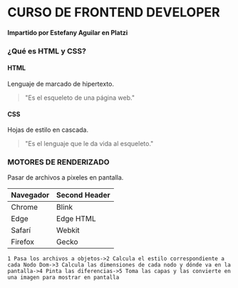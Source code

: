# CURSO DE FRONTEND DEVELOPER

#### Impartido por Estefany Aguilar en Platzi


### ¿Qué es HTML y CSS?

#### HTML
Lenguaje de marcado de hipertexto.
> "Es el esqueleto de una página web."

#### CSS
Hojas de estilo en cascada.
> "Es el lenguaje que le da vida al esqueleto."

### MOTORES DE RENDERIZADO
Pasar de archivos a pixeles en pantalla.

Navegador     | Second Header
------------- | -------------
Chrome        | Blink
Edge          | Edge HTML
Safarí        | Webkit
Firefox       | Gecko

```seq
1 Pasa los archivos a objetos->2 Calcula el estilo correspondiente a cada Nodo Dom->3 Calcula las dimensiones de cada nodo y dónde va en la pantalla->4 Pinta las diferencias->5 Toma las capas y las convierte en una imagen para mostrar en pantalla


